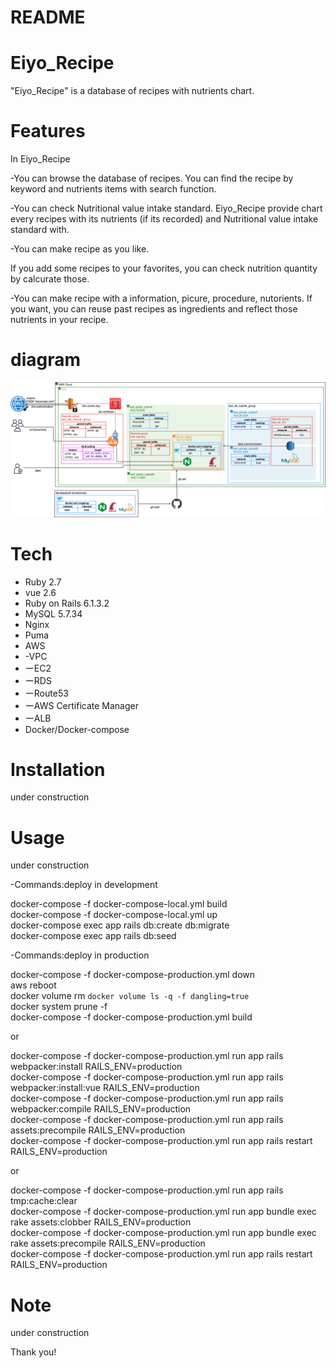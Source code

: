 # README


# Eiyo_Recipe
 
"Eiyo_Recipe" is a database of recipes with nutrients chart.

# Features
 
In Eiyo_Recipe

-You can browse the database of recipes.
You can find the recipe by keyword and nutrients items with search function.

-You can check Nutritional value intake standard.
Eiyo_Recipe provide chart every recipes with its nutrients (if its recorded) and Nutritional value intake standard with.

-You can make recipe as you like.

If you add some recipes to your favorites, you can check nutrition quantity by calcurate those.

-You can make recipe with a information, picure, procedure, nutorients.
If you want, you can reuse past recipes as ingredients and reflect those nutrients in your recipe.

# diagram

![](https://raw.githubusercontent.com/junjun491/jcookpad/master/Untitled%20Diagram.drawio.png)

# Tech
 
* Ruby 2.7
* vue 2.6
* Ruby on Rails 6.1.3.2
* MySQL 5.7.34
* Nginx
* Puma
* AWS
* -VPC
* ーEC2
* ーRDS
* ーRoute53
* ーAWS Certificate Manager
* ーALB
* Docker/Docker-compose

# Installation
 
under construction
 
# Usage
 
under construction

-Commands:deploy in development

docker-compose -f docker-compose-local.yml build  
docker-compose -f docker-compose-local.yml up  
docker-compose exec app rails db:create db:migrate  
docker-compose exec app rails db:seed  
 
-Commands:deploy in production

docker-compose -f docker-compose-production.yml down  
aws reboot  
docker volume rm `docker volume ls -q -f dangling=true`  
docker system prune -f  
docker-compose -f docker-compose-production.yml build  

or

docker-compose -f docker-compose-production.yml run app rails webpacker:install RAILS_ENV=production  
docker-compose -f docker-compose-production.yml run app rails webpacker:install:vue RAILS_ENV=production  
docker-compose -f docker-compose-production.yml run app rails webpacker:compile RAILS_ENV=production  
docker-compose -f docker-compose-production.yml run app rails assets:precompile RAILS_ENV=production  
docker-compose -f docker-compose-production.yml run app rails restart  RAILS_ENV=production  

or  

docker-compose -f docker-compose-production.yml run app rails tmp:cache:clear  
docker-compose -f docker-compose-production.yml run app bundle exec rake assets:clobber RAILS_ENV=production  
docker-compose -f docker-compose-production.yml run app bundle exec rake assets:precompile RAILS_ENV=production  
docker-compose -f docker-compose-production.yml run app rails restart RAILS_ENV=production  

 
 
# Note
 
under construction
 

 
Thank you!
